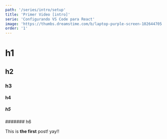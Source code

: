 ```yaml
---
path: '/series/intro/setup'
title: 'Primer Video [intro]'
serie: 'Configurando VS Code para React'
image: 'https://thumbs.dreamstime.com/b/laptop-purple-screen-102644705.jpg'
order: '1'
---
```


# h1

## h2

### h3

#### h4

##### h5

####### h6

This is **the first** post! yay!!
